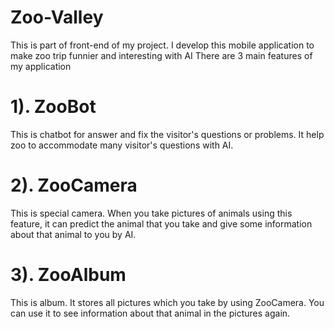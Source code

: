 # Zoo-Valley

This is part of front-end of my project. I develop this mobile application to make zoo trip funnier and interesting with AI
There are 3 main features of my application

# 1). ZooBot 
This is chatbot for answer and fix the visitor's questions or problems. It help zoo to accommodate many visitor's questions with AI.
   
# 2). ZooCamera
This is special camera. When you take pictures of animals using this feature, it can predict the animal that you take and give some information about that animal to you by AI.

# 3). ZooAlbum
This is album. It stores all pictures which you take by using ZooCamera. You can use it to see information about that animal in the pictures again.
